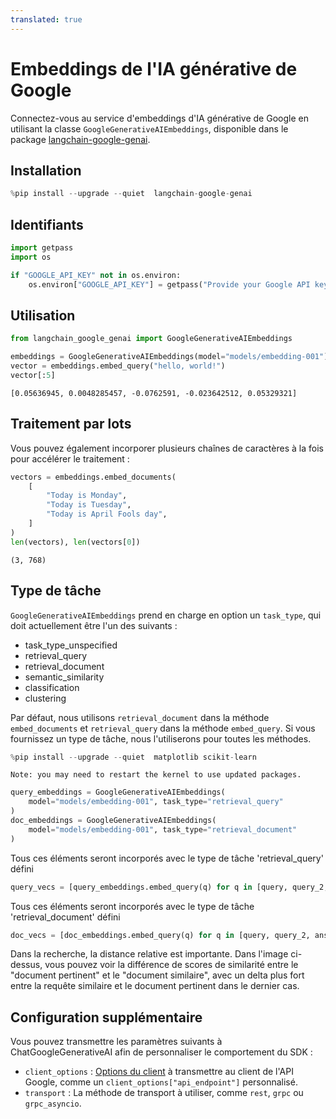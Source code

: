 ```yaml
---
translated: true
---
```


# Embeddings de l'IA générative de Google

Connectez-vous au service d'embeddings d'IA générative de Google en utilisant la classe `GoogleGenerativeAIEmbeddings`, disponible dans le package [langchain-google-genai](https://pypi.org/project/langchain-google-genai/).

## Installation

```python
%pip install --upgrade --quiet  langchain-google-genai
```

## Identifiants

```python
import getpass
import os

if "GOOGLE_API_KEY" not in os.environ:
    os.environ["GOOGLE_API_KEY"] = getpass("Provide your Google API key here")
```

## Utilisation

```python
from langchain_google_genai import GoogleGenerativeAIEmbeddings

embeddings = GoogleGenerativeAIEmbeddings(model="models/embedding-001")
vector = embeddings.embed_query("hello, world!")
vector[:5]
```

```output
[0.05636945, 0.0048285457, -0.0762591, -0.023642512, 0.05329321]
```

## Traitement par lots

Vous pouvez également incorporer plusieurs chaînes de caractères à la fois pour accélérer le traitement :

```python
vectors = embeddings.embed_documents(
    [
        "Today is Monday",
        "Today is Tuesday",
        "Today is April Fools day",
    ]
)
len(vectors), len(vectors[0])
```

```output
(3, 768)
```

## Type de tâche

`GoogleGenerativeAIEmbeddings` prend en charge en option un `task_type`, qui doit actuellement être l'un des suivants :

- task_type_unspecified
- retrieval_query
- retrieval_document
- semantic_similarity
- classification
- clustering

Par défaut, nous utilisons `retrieval_document` dans la méthode `embed_documents` et `retrieval_query` dans la méthode `embed_query`. Si vous fournissez un type de tâche, nous l'utiliserons pour toutes les méthodes.

```python
%pip install --upgrade --quiet  matplotlib scikit-learn
```

```output
Note: you may need to restart the kernel to use updated packages.
```

```python
query_embeddings = GoogleGenerativeAIEmbeddings(
    model="models/embedding-001", task_type="retrieval_query"
)
doc_embeddings = GoogleGenerativeAIEmbeddings(
    model="models/embedding-001", task_type="retrieval_document"
)
```

Tous ces éléments seront incorporés avec le type de tâche 'retrieval_query' défini

```python
query_vecs = [query_embeddings.embed_query(q) for q in [query, query_2, answer_1]]
```

Tous ces éléments seront incorporés avec le type de tâche 'retrieval_document' défini

```python
doc_vecs = [doc_embeddings.embed_query(q) for q in [query, query_2, answer_1]]
```

Dans la recherche, la distance relative est importante. Dans l'image ci-dessus, vous pouvez voir la différence de scores de similarité entre le "document pertinent" et le "document similaire", avec un delta plus fort entre la requête similaire et le document pertinent dans le dernier cas.

## Configuration supplémentaire

Vous pouvez transmettre les paramètres suivants à ChatGoogleGenerativeAI afin de personnaliser le comportement du SDK :

- `client_options` : [Options du client](https://googleapis.dev/python/google-api-core/latest/client_options.html#module-google.api_core.client_options) à transmettre au client de l'API Google, comme un `client_options["api_endpoint"]` personnalisé.
- `transport` : La méthode de transport à utiliser, comme `rest`, `grpc` ou `grpc_asyncio`.
